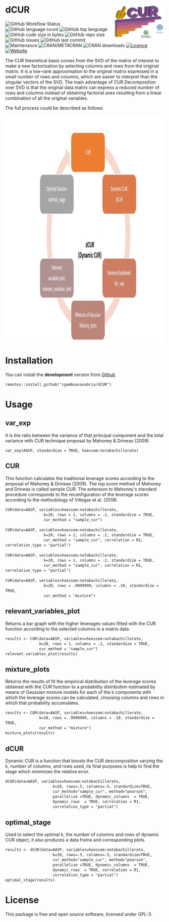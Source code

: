 # dCUR <a href='https://www.cesargamboasanabria.com'><img src='./inst/logo.png' align="right" height="110" /></a>
![GitHub Workflow Status](https://img.shields.io/github/workflow/status/cgamboasanabria/dCUR/CI)
![GitHub language count](https://img.shields.io/github/languages/count/cgamboasanabria/dCUR)
![GitHub top language](https://img.shields.io/github/languages/top/cgamboasanabria/dCUR)
![GitHub code size in bytes](https://img.shields.io/github/languages/code-size/cgamboasanabria/dCUR)
![GitHub repo size](https://img.shields.io/github/repo-size/cgamboasanabria/dCUR)
![GitHub issues](https://img.shields.io/github/issues/cgamboasanabria/dCUR)
![GitHub last commit](https://img.shields.io/github/last-commit/cgamboasanabria/dCUR)
![Maintenance](https://img.shields.io/maintenance/yes/2020)
![CRAN/METACRAN](https://img.shields.io/cran/v/dCUR)
![CRAN downloads](https://cranlogs-dev.r-pkg.org/badges/dCUR)
[![Licence](https://img.shields.io/badge/licence-GPL--3-blue.svg)](https://www.gnu.org/licenses/gpl-3.0.en.html)
[![Website](https://img.shields.io/website?up_color=blue&up_message=https%3A%2F%2Fwww.cesargamboasanabria.com%2F&url=https%3A%2F%2Fwww.cesargamboasanabria.com%2Fes%2F)](https://www.cesargamboasanabria.com/en/)

The CUR theoretical basis comes from the SVD of the matrix of interest to make a new factorization by selecting columns and rows from the original matrix. It is a low-rank approximation to the original matrix expressed in a small number of rows and columns, which are easier to interpret than the singular vectors of the SVD. The main advantage of CUR Decomposition over SVD is that the original data matrix can express a reduced number of rows and columns instead of obtaining factorial axes resulting from a linear combination of all the original variables.

The full process could be described as follows:

<img src='./inst/flow.jpg' align="center" height="720" /></a>

# Installation

You can install the **development** version from [Github](https://github.com/cgamboasanabria/dCUR)

````
remotes::install_github("cgamboasanabria/dCUR")
````

# Usage

## var_exp

It is the ratio between the variance of that principal component and the total variance with CUR technique proposal by Mahoney & Drineas (2009).

````
var_exp(AASP, standardize = TRUE, hoessem:notabachillerato)
````
## CUR

This function calculates the traditional leverage scores according to the proposal of Mahoney & Drineas (2009). The top.score method of Mahoney and Drineas is called sample CUR. The extension to Mahoney's standard procedure corresponds to the reconfiguration of the leverage scores according to the methodology of Villegas et al. (2018).

````
CUR(data=AASP, variables=hoessem:notabachillerato,
                 k=20, rows = 1, columns = .2, standardize = TRUE,
                 cur_method = "sample_cur")

CUR(data=AASP, variables=hoessem:notabachillerato,
                 k=20, rows = 1, columns = .2, standardize = TRUE,
                 cur_method = "sample_cur", correlation = R1, correlation_type = "partial")

CUR(data=AASP, variables=hoessem:notabachillerato,
                 k=20, rows = 1, columns = .2, standardize = TRUE,
                 cur_method = "sample_cur", correlation = R1, correlation_type = "partial")

CUR(data=AASP, variables=hoessem:notabachillerato,
                 k=20, rows = .9999999, columns = .10, standardize = TRUE,
                 cur_method = "mixture")
````

## relevant_variables_plot

Returns a bar graph with the higher leverages values fitted with the CUR function according to the selected columns in a matrix data.

````
results <- CUR(data=AASP, variables=hoessem:notabachillerato,
               k=20, rows = 1, columns = .2, standardize = TRUE,
               cur_method = "sample_cur")
relevant_variables_plot(results)
````

## mixture_plots

Returns the results of fit the empirical distribution of the leverage scores obtained with the CUR function to a probability distribution estimated by means of Gaussian mixture models for each of the k components with which the leverage scores can be calculated, choosing columns and rows in which that probability accumulates.

````
results <- CUR(data=AASP, variables=hoessem:notabachillerato,
               k=20, rows = .9999999, columns = .10, standardize = TRUE,
               cur_method = "mixture")
mixture_plots(results)
````

## dCUR

Dynamic CUR is a function that boosts the CUR descomposition varying the k, number of columns, and rows used, its final purposes is help to find the stage which minimizes the relative error.

````
dCUR(data=AASP, variables=hoessem:notabachillerato,
                     k=20, rows=.5, columns=.5, standardize=TRUE, 
                     cur_method="sample_cur", method="pearson",
                     parallelize =TRUE, dynamic_columns  = TRUE, 
                     dynamic_rows  = TRUE, correlation = R1, 
                     correlation_type = "partial")
````

## optimal_stage

Used to select the optimal k, the number of columns and rows of dynamic CUR object, it also produces a data frame and corresponding plots.

````
results <- dCUR(data=AASP, variables=hoessem:notabachillerato,
                     k=20, rows=.5, columns=.5, standardize=TRUE, 
                     cur_method="sample_cur", method="pearson",
                     parallelize =TRUE, dynamic_columns  = TRUE, 
                     dynamic_rows  = TRUE, correlation = R1, 
                     correlation_type = "partial")
optimal_stage(results)
````

# License

This package is free and open source software, licensed under GPL-3.
